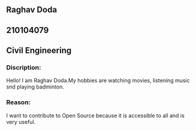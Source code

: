 ## Raghav Doda

## 210104079

## Civil Engineering

### Discription:
Hello! I am Raghav Doda.My hobbies are watching movies, listening music snd playing badminton.

### Reason:
I want to contribute to Open Source because it is accessible to all and is very useful.

